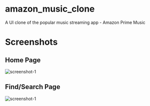 # amazon_music_clone

A UI clone of the popular music streaming app - Amazon Prime Music

# Screenshots

## Home Page

![screenshot-1](https://github.com/CodeSadhu/Prime-Music-Clone/tree/master/screenshots/screenshot-1.png)

## Find/Search Page

![screenshot-1](https://github.com/CodeSadhu/Prime-Music-Clone/tree/master/screenshots/screenshot-1.png)